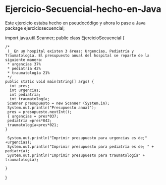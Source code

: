 # Ejercicio-Secuencial-hecho-en-Java
Este ejercicio estaba hecho en pseudocódigo y ahora lo pase a Java
package ejerciciosecuencial;

import java.util.Scanner;
public class EjercicioSecuencial {

    /*
     )_ En un hospital existen 3 áreas: Urgencias, Pediatría y Traumatología. El presupuesto anual del hospital se reparte de la siguiente manera:
     * urgencias 37%
     * pediatría 42%
     * traumatología 21%
     */
    public static void main(String[] args) {
      int pres;  
      int urgencias;
      int pediatría;
      int traumatología;
     Scanner presupuesto = new Scanner (System.in);
     System.out.println("Presupuesto anual");
     pres = presupuesto.nextInt();
     { urgencias = pres*037;
     pediatría =pres*042;
     traumatología=pres*021;
    }
     
     System.out.println("Imprimir presupuesto para urgencias es de;" +urgencias);
     System.out.println("Imprimir presupuesto para pediatría es de; " + pediatría);
     System.out.println("Imprimir presupuesto para traumatología" + traumatología);
     
    }

}

     
 
    
